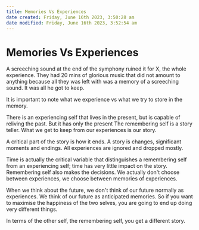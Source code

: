 ```yaml
---
title: Memories Vs Experiences
date created: Friday, June 16th 2023, 3:50:28 am
date modified: Friday, June 16th 2023, 3:52:54 am
---
```


# Memories Vs Experiences

A screeching sound at the end of the symphony ruined it for X, the whole experience. They had 20 mins of glorious music that did not amount to anything because all they was left with was a memory of a screeching sound. It was all he got to keep.

It is important to note what we experience vs what we try to store in the memory.

There is an experiencing self that lives in the present, but is capable of reliving the past. But it has only the present The remembering self is a story teller. What we get to keep from our experiences is our story.

A critical part of the story is how it ends. A story is changes, significant moments and endings. All experiences are ignored and dropped mostly.

Time is actually the critical variable that distinguishes a remembering self from an experiencing self; time has very little impact on the story. Remembering self also makes the decisions. We actually don't choose between experiences, we choose between memories of experiences.

When we think about the future, we don't think of our future normally as experiences. We think of our future as anticipated memories. So if you want to maximise the happiness of the two selves, you are going to end up doing very different things.

In terms of the other self, the remembering self, you get a different story.
